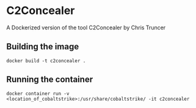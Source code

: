# C2Concealer

A Dockerized version of the tool C2Concealer by Chris Truncer

## Building the image

```
docker build -t c2concealer .
```

## Running the container

```
docker container run -v <location_of_cobaltstrike>:/usr/share/cobaltstrike/ -it c2concealer
```
